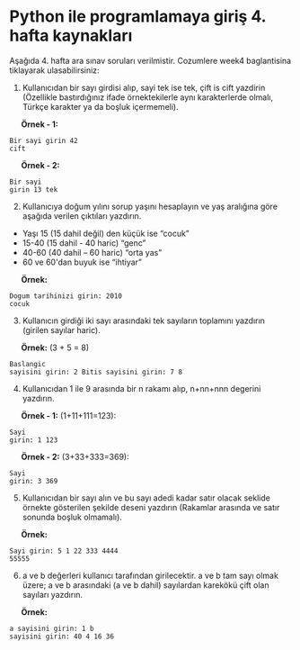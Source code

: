 # Python ile programlamaya giriş 4. hafta kaynakları

Aşağıda 4. hafta ara sınav soruları verilmistir. Cozumlere week4 baglantisina tiklayarak ulasabilirsiniz:
1. Kullanıcıdan bir sayı girdisi alıp, sayi tek ise tek, çift is cift yazdirin (Özellikle bastırdığınız ifade örnektekilerle aynı karakterlerde olmalı, Türkçe karakter ya da boşluk içermemeli).

&ensp;&ensp;&ensp;**Örnek - 1:**
&ensp;&ensp;&ensp;<pre><code>Bir sayi girin 42
cift</pre></code>
&ensp;&ensp;&ensp;**Örnek - 2:**
&ensp;&ensp;&ensp;<pre><code>Bir sayi girin 13
tek</pre></code>

2. Kullanıcıya doğum yılını sorup yaşını hesaplayın ve yaş aralığına göre aşağıda verilen çıktıları yazdırın.

 - Yaşı 15 (15 dahil değil) den küçük ise “cocuk”
 - 15-40 (15 dahil - 40 haric) “genc”
 - 40-60 (40 dahil – 60 haric) “orta yas”
 - 60 ve 60'dan buyuk ise “ihtiyar”

&ensp;&ensp;&ensp;**Örnek:**
&ensp;&ensp;&ensp;<pre><code>Dogum tarihinizi girin: 2010
cocuk</pre></code>

3. Kullanıcın girdiği iki sayı arasındaki tek sayıların toplamını yazdırın (girilen sayılar haric).

&ensp;&ensp;&ensp;**Örnek:** (3 + 5 = 8)
&ensp;&ensp;&ensp;<pre><code>Baslangic sayisini girin: 2
Bitis sayisini girin: 7
8</pre></code>

4. Kullanıcıdan 1 ile 9 arasında bir n rakamı alıp, n+nn+nnn degerini yazdırın.

&ensp;&ensp;&ensp;**Örnek - 1:** (1+11+111=123):
&ensp;&ensp;&ensp;<pre><code>Sayi girin: 1
123</pre></code>

&ensp;&ensp;&ensp;**Örnek - 2:** (3+33+333=369):
&ensp;&ensp;&ensp;<pre><code>Sayi girin: 3
369</pre></code>

5. Kullanıcıdan bir sayı alın ve bu sayı adedi kadar satır olacak seklide örnekte gösterilen şekilde deseni yazdırın (Rakamlar arasında ve satır sonunda boşluk olmamalı).

&ensp;&ensp;&ensp;**Örnek:**
&ensp;&ensp;&ensp;<pre><code>Sayi girin: 5
1
22
333
4444
55555</pre></code>

6. a ve b değerleri kullanıcı tarafından girilecektir. a ve b tam sayı olmak üzere; a ve b arasındaki (a ve b dahil) sayılardan karekökü çift olan sayıları yazdırın.

&ensp;&ensp;&ensp;**Örnek:**
&ensp;&ensp;&ensp;<pre><code>a sayisini girin: 1
b sayisini girin: 40
4
16
36</pre></code>
